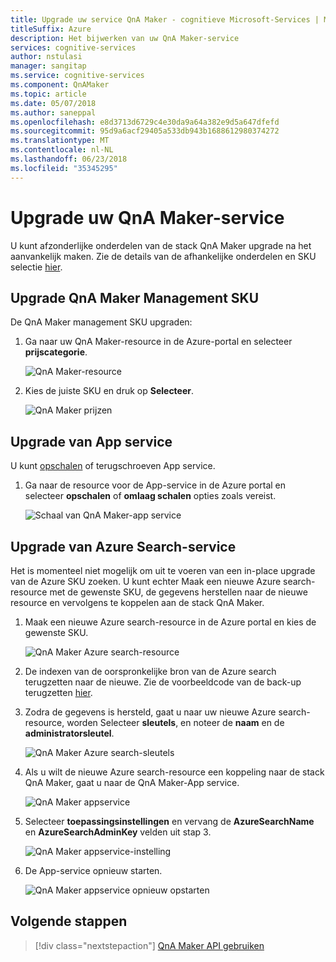 ```yaml
---
title: Upgrade uw service QnA Maker - cognitieve Microsoft-Services | Microsoft Docs
titleSuffix: Azure
description: Het bijwerken van uw QnA Maker-service
services: cognitive-services
author: nstulasi
manager: sangitap
ms.service: cognitive-services
ms.component: QnAMaker
ms.topic: article
ms.date: 05/07/2018
ms.author: saneppal
ms.openlocfilehash: e8d3713d6729c4e30da9a64a382e9d5a647dfefd
ms.sourcegitcommit: 95d9a6acf29405a533db943b1688612980374272
ms.translationtype: MT
ms.contentlocale: nl-NL
ms.lasthandoff: 06/23/2018
ms.locfileid: "35345295"
---
```

# <a name="upgrade-your-qna-maker-service"></a>Upgrade uw QnA Maker-service
U kunt afzonderlijke onderdelen van de stack QnA Maker upgrade na het aanvankelijk maken. Zie de details van de afhankelijke onderdelen en SKU selectie [hier](https://aka.ms/qnamaker-docs-capacity).

## <a name="upgrade-qna-maker-management-sku"></a>Upgrade QnA Maker Management SKU
De QnA Maker management SKU upgraden:
1. Ga naar uw QnA Maker-resource in de Azure-portal en selecteer **prijscategorie**.

    ![QnA Maker-resource](../media/qnamaker-how-to-upgrade-qnamaker/qnamaker-resource.png)

2. Kies de juiste SKU en druk op **Selecteer**.

    ![QnA Maker prijzen](../media/qnamaker-how-to-upgrade-qnamaker/qnamaker-pricing-page.png)

## <a name="upgrade-app-service"></a>Upgrade van App service
U kunt [opschalen](https://docs.microsoft.com/azure/app-service/web-sites-scale) of terugschroeven App service.

1. Ga naar de resource voor de App-service in de Azure portal en selecteer **opschalen** of **omlaag schalen** opties zoals vereist.

    ![Schaal van QnA Maker-app service](../media/qnamaker-how-to-upgrade-qnamaker/qnamaker-appservice-scale.png)

## <a name="upgrade-azure-search-service"></a>Upgrade van Azure Search-service
Het is momenteel niet mogelijk om uit te voeren van een in-place upgrade van de Azure SKU zoeken. U kunt echter Maak een nieuwe Azure search-resource met de gewenste SKU, de gegevens herstellen naar de nieuwe resource en vervolgens te koppelen aan de stack QnA Maker.

1. Maak een nieuwe Azure search-resource in de Azure portal en kies de gewenste SKU.

    ![QnA Maker Azure search-resource](../media/qnamaker-how-to-upgrade-qnamaker/qnamaker-azuresearch-new.png)

2. De indexen van de oorspronkelijke bron van de Azure search terugzetten naar de nieuwe. Zie de voorbeeldcode van de back-up terugzetten [hier](https://github.com/pchoudhari/QnAMakerBackupRestore).

3. Zodra de gegevens is hersteld, gaat u naar uw nieuwe Azure search-resource, worden Selecteer **sleutels**, en noteer de **naam** en de **administratorsleutel**.

    ![QnA Maker Azure search-sleutels](../media/qnamaker-how-to-upgrade-qnamaker/qnamaker-azuresearch-keys.png)

4. Als u wilt de nieuwe Azure search-resource een koppeling naar de stack QnA Maker, gaat u naar de QnA Maker-App service.

    ![QnA Maker appservice](../media/qnamaker-how-to-upgrade-qnamaker/qnamaker-resource-list-appservice.png)

5. Selecteer **toepassingsinstellingen** en vervang de **AzureSearchName** en **AzureSearchAdminKey** velden uit stap 3.

    ![QnA Maker appservice-instelling](../media/qnamaker-how-to-upgrade-qnamaker/qnamaker-appservice-settings.png)

6. De App-service opnieuw starten.

    ![QnA Maker appservice opnieuw opstarten](../media/qnamaker-how-to-upgrade-qnamaker/qnamaker-appservice-restart.png)

## <a name="next-steps"></a>Volgende stappen

> [!div class="nextstepaction"]
> [QnA Maker API gebruiken](../Quickstarts/csharp.md)
